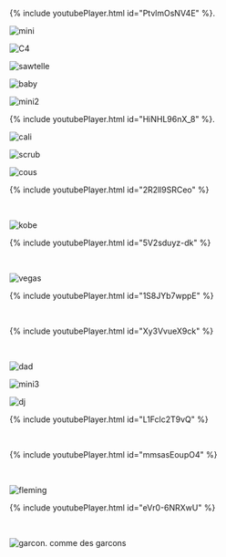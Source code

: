 {% include youtubePlayer.html id="PtvlmOsNV4E" %}.

![mini](./pics/mini.jpeg)

![C4](./pics/C4-abstract.png)

![sawtelle](./pics/sawtelle.jpeg)

![baby](./pics/baby.jpeg)

![mini2](./pics/mini2.jpeg)

{% include youtubePlayer.html id="HiNHL96nX_8" %}. 

![cali](./pics/cali.jpeg)

![scrub](./pics/scrub.jpeg)

![cous](./pics/cous.jpeg)

{% include youtubePlayer.html id="2R2ll9SRCeo" %}

<br>

![kobe](./pics/kobe.jpeg)

{% include youtubePlayer.html id="5V2sduyz-dk" %}

<br>

![vegas](./pics/vegas.jpeg)

{% include youtubePlayer.html id="1S8JYb7wppE" %}

<br>

{% include youtubePlayer.html id="Xy3VvueX9ck" %}

<br>

![dad](./pics/dad.jpeg)

![mini3](./pics/mini3.jpeg)

![dj](./pics/dj.jpeg)

{% include youtubePlayer.html id="L1Fclc2T9vQ" %}

<br>

{% include youtubePlayer.html id="mmsasEoupO4" %}

<br>

![fleming](./pics/fleming.jpeg)

{% include youtubePlayer.html id="eVr0-6NRXwU" %}

<br>

![garcon](./pics/garcon.jpg). 
comme des garcons 
